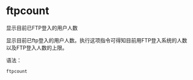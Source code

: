 # ftpcount

显示目前已FTP登入的用户人数


显示目前已ftp登入的用户人数。执行这项指令可得知目前用FTP登入系统的人数以及FTP登入人数的上限。

语法：

```
ftpcount
```


